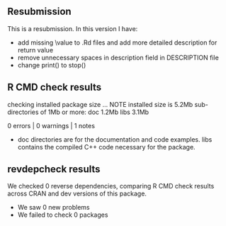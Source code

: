 ## Resubmission
This is a resubmission. In this version I have:
* add missing \value to .Rd files and add more detailed description for return value
* remove unnecessary spaces in description field in DESCRIPTION file
* change print() to stop()


## R CMD check results
checking installed package size ... NOTE
installed size is  5.2Mb
sub-directories of 1Mb or more:
  doc    1.2Mb
  libs   3.1Mb

0 errors | 0 warnings | 1 notes

* doc directories are for the documentation and code examples. libs contains the compiled C++ code necessary for the package.


## revdepcheck results

We checked 0 reverse dependencies, comparing R CMD check results across CRAN and dev versions of this package.

 * We saw 0 new problems
 * We failed to check 0 packages

